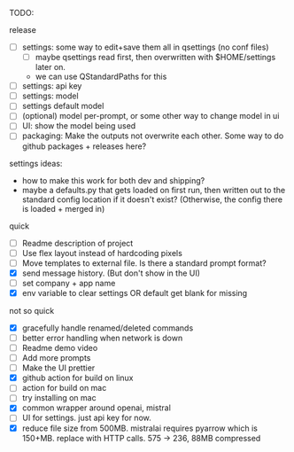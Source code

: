 
TODO:

release
- [ ] settings: some way to edit+save them all in qsettings (no conf files)
    - [ ] maybe qsettings read first, then overwritten with $HOME/settings later on. 
    - we can use QStandardPaths for this
- [ ] settings: api key
- [ ] settings: model
- [ ] settings default model
- [ ] (optional) model per-prompt, or some other way to change model in ui
- [ ] UI: show the model being used 
- [ ] packaging: Make the outputs not overwrite each other. Some way to do github packages + releases here? 

settings ideas:
- how to make this work for both dev and shipping?
- maybe a defaults.py that gets loaded on first run, then written out to the standard config
  location if it doesn't exist? (Otherwise, the config there is loaded + merged in)

quick
- [ ] Readme description of project
- [ ] Use flex layout instead of hardcoding pixels
- [ ] Move templates to external file. Is there a standard prompt format?
- [x] send message history. (But don't show in the UI)
- [ ] set company + app name
- [x] env variable to clear settings OR default get blank for missing

not so quick
- [x] gracefully handle renamed/deleted commands
- [ ] better error handling when network is down
- [ ] Readme demo video
- [ ] Add more prompts
- [ ] Make the UI prettier
- [x] github action for build on linux
- [ ] action for build on mac
- [ ] try installing on mac
- [x] common wrapper around openai, mistral
- [ ] UI for settings. just api key for now.
- [x] reduce file size from 500MB. mistralai requires pyarrow which is 150+MB. replace with HTTP calls. 575 -> 236, 88MB compressed
